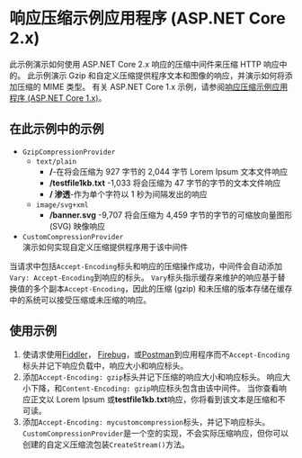 # <a name="response-compression-sample-application-aspnet-core-2x"></a>响应压缩示例应用程序 (ASP.NET Core 2.x)

此示例演示如何使用 ASP.NET Core 2.x 响应的压缩中间件来压缩 HTTP 响应中的。 此示例演示 Gzip 和自定义压缩提供程序文本和图像的响应，并演示如何将添加压缩的 MIME 类型。 有关 ASP.NET Core 1.x 示例，请参阅[响应压缩示例应用程序 (ASP.NET Core 1.x)](https://github.com/aspnet/Docs/tree/master/aspnetcore/performance/response-compression/samples/1.x)。

## <a name="examples-in-this-sample"></a>在此示例中的示例
* `GzipCompressionProvider`
  * `text/plain`
    * **/**-在将会压缩为 927 字节的 2,044 字节 Lorem Ipsum 文本文件响应
    * **/testfile1kb.txt** -1,033 将会压缩为 47 字节的字节的文本文件响应
    * **/ 渗透**-作为单个字符以 1 秒为间隔发出的响应 
  * `image/svg+xml`
    * **/banner.svg** -9,707 将会压缩为 4,459 字节的字节的可缩放向量图形 (SVG) 映像响应
* `CustomCompressionProvider`<br>演示如何实现自定义压缩提供程序用于该中间件

当请求中包括`Accept-Encoding`标头和响应的压缩操作成功，中间件会自动添加`Vary: Accept-Encoding`到响应的标头。 `Vary`标头指示缓存来维护的响应基于替换值的多个副本`Accept-Encoding`，因此的压缩 (gzip) 和未压缩的版本存储在缓存中的系统可以接受压缩或未压缩的响应。

## <a name="using-the-sample"></a>使用示例
1. 使请求使用[Fiddler](http://www.telerik.com/fiddler)， [Firebug](http://getfirebug.com/)，或[Postman](https://www.getpostman.com/)到应用程序而不`Accept-Encoding`标头并记下响应负载中，响应大小和响应标头。
2. 添加`Accept-Encoding: gzip`标头并记下压缩的响应大小和响应标头。 响应大小下降，和`Content-Encoding: gzip`响应标头包含由该中间件。 当你查看响应正文以 Lorem Ipsum 或**testfile1kb.txt**响应，你将看到该文本是压缩和不可读。
3. 添加`Accept-Encoding: mycustomcompression`标头，并记下响应标头。 `CustomCompressionProvider`是一个空的实现，不会实际压缩响应，但你可以创建的自定义压缩流包装`CreateStream()`方法。

